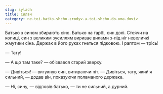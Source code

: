 ```yaml
---
slug: sylach
title: Силач
category: ne-toi-batko-shcho-zrodyv-a-toi-shcho-do-uma-doviv
---
```

Батько з сином збирають сіно. Батько на гарбі, син долі. Стоячи на копиці, син з великим зусиллям вириває вилами з-під ніг невеличкі жмутики сіна. Держак в його руках гнеться підковою. І раптом — трісь!

— Тату!

— А що там таке? — обізвався старий зверху.

— Дивіться! — вигукнув син, витираючи піт. — Дивіться, тату, який я сильний, — додав він, показуючи поламаного держака.

— Ні, сину, — відповів батько, — ти не сильний, а дурний.
